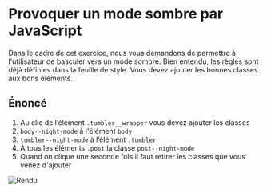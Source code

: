# Provoquer un mode sombre par JavaScript

Dans le cadre de cet exercice, nous vous demandons de permettre à l'utilisateur de basculer vers un mode sombre. Bien entendu, les règles sont déjà définies dans la feuille de style. Vous devez ajouter les bonnes classes aux bons éléments.

## Énoncé


1. Au clic de l’élément `.tumbler__wrapper` vous devez ajouter les classes
2. `body--night-mode` à l'élément `body`
3. `tumbler--night-mode` à l’élément `.tumbler`
4. À tous les éléments `.post` la classe `post--night-mode`
5. Quand on clique une seconde fois il faut retirer les classes que vous venez d'ajouter

![Rendu](./readme.gif)